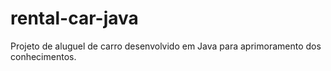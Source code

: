 # rental-car-java
Projeto de aluguel de carro desenvolvido em Java para aprimoramento dos conhecimentos.
